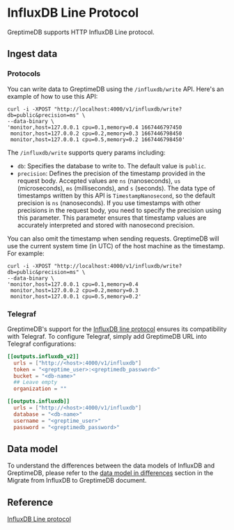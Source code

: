 # InfluxDB Line Protocol

GreptimeDB supports HTTP InfluxDB Line protocol.

## Ingest data

### Protocols

You can write data to GreptimeDB using the `/influxdb/write` API.
Here's an example of how to use this API:

```shell
curl -i -XPOST "http://localhost:4000/v1/influxdb/write?db=public&precision=ms" \
--data-binary \
'monitor,host=127.0.0.1 cpu=0.1,memory=0.4 1667446797450
 monitor,host=127.0.0.2 cpu=0.2,memory=0.3 1667446798450
 monitor,host=127.0.0.1 cpu=0.5,memory=0.2 1667446798450'
```

The `/influxdb/write` supports query params including:

* `db`: Specifies the database to write to. The default value is `public`.
* `precision`: Defines the precision of the timestamp provided in the request body.  Accepted values are `ns` (nanoseconds), `us` (microseconds), `ms` (milliseconds), and `s` (seconds). The data type of timestamps written by this API is `TimestampNanosecond`, so the default precision is `ns` (nanoseconds). If you use timestamps with other precisions in the request body, you need to specify the precision using this parameter. This parameter ensures that timestamp values are accurately interpreted and stored with nanosecond precision.

You can also omit the timestamp when sending requests. GreptimeDB will use the current system time (in UTC) of the host machine as the timestamp. For example:

```shell
curl -i -XPOST "http://localhost:4000/v1/influxdb/write?db=public&precision=ms" \
--data-binary \
'monitor,host=127.0.0.1 cpu=0.1,memory=0.4
 monitor,host=127.0.0.2 cpu=0.2,memory=0.3
 monitor,host=127.0.0.1 cpu=0.5,memory=0.2'
```

### Telegraf

GreptimeDB's support for the [InfluxDB line protocol](../for-iot/influxdb-line-protocol.md) ensures its compatibility with Telegraf.
To configure Telegraf, simply add GreptimeDB URL into Telegraf configurations:

<Tabs>

<TabItem value="InfluxDB line protocol v2" label="InfluxDB line protocol v2">

```toml
[[outputs.influxdb_v2]]
  urls = ["http://<host>:4000/v1/influxdb"]
  token = "<greptime_user>:<greptimedb_password>"
  bucket = "<db-name>"
  ## Leave empty
  organization = ""
```

</TabItem>

<TabItem value="InfluxDB line protocol v1" label="InfluxDB line protocol v1">

```toml
[[outputs.influxdb]]
  urls = ["http://<host>:4000/v1/influxdb"]
  database = "<db-name>"
  username = "<greptime_user>"
  password = "<greptimedb_password>"
```

</TabItem>

</Tabs>

## Data model

To understand the differences between the data models of InfluxDB and GreptimeDB, please refer to the [data model in differences](/user-guide/migrate-to-greptimedb/migrate-from-influxdb.md#data-model-in-difference) section in the Migrate from InfluxDB to GreptimeDB document.

## Reference

[InfluxDB Line protocol](https://docs.influxdata.com/influxdb/v2.7/reference/syntax/line-protocol/)

